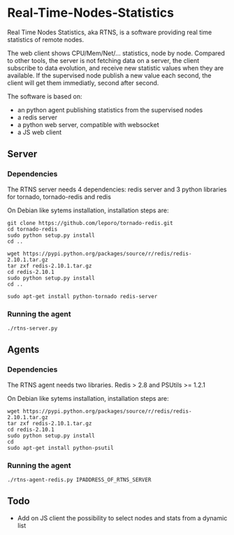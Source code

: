 Real-Time-Nodes-Statistics
==========================

Real Time Nodes Statistics, aka RTNS, is a software providing real time statistics of remote nodes.

The web client shows CPU/Mem/Net/... statistics, node by node. Compared to other tools, the server is not fetching data on a server, the client subscribe to data evolution, and receive new statistic values when they are available. If the supervised node publish a new value each second, the client will get them immediatly, second after second.

The software is based on:
* an python agent publishing statistics from the supervised nodes
* a redis server
* a python web server, compatible with websocket
* a JS web client

Server
------------

### Dependencies

The RTNS server needs 4 dependencies: redis server and 3 python libraries for tornado, tornado-redis and redis

On Debian like sytems installation, installation steps are:
```
git clone https://github.com/leporo/tornado-redis.git
cd tornado-redis
sudo python setup.py install
cd ..

wget https://pypi.python.org/packages/source/r/redis/redis-2.10.1.tar.gz
tar zxf redis-2.10.1.tar.gz
cd redis-2.10.1
sudo python setup.py install
cd ..

sudo apt-get install python-tornado redis-server

```
### Running the agent

```
./rtns-server.py
```

Agents
------------

### Dependencies

The RTNS agent needs two libraries. Redis > 2.8 and PSUtils >= 1.2.1

On Debian like sytems installation, installation steps are:
```
wget https://pypi.python.org/packages/source/r/redis/redis-2.10.1.tar.gz
tar zxf redis-2.10.1.tar.gz
cd redis-2.10.1
sudo python setup.py install
cd
sudo apt-get install python-psutil
```

### Running the agent

```
./rtns-agent-redis.py IPADDRESS_OF_RTNS_SERVER
```


## Todo

* Add on JS client the possibility to select nodes and stats from a dynamic list

